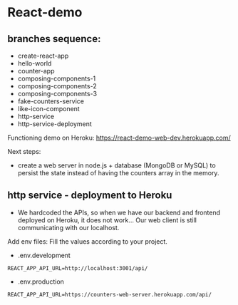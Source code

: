 # React-demo

## branches sequence:

- create-react-app
- hello-world
- counter-app
- composing-components-1
- composing-components-2
- composing-components-3
- fake-counters-service
- like-icon-component
- http-service
- http-service-deployment

Functioning demo on Heroku:
https://react-demo-web-dev.herokuapp.com/

Next steps: 

- create a web server in node.js + database (MongoDB or MySQL) to persist the state instead of having the counters array in the memory.

## http service - deployment to Heroku
- We hardcoded the APIs, so when we have our backend and frontend deployed on Heroku, it does not work... Our web client is still communicating with our localhost.

Add env files: Fill the values according to your project.
- .env.development
```
REACT_APP_API_URL=http://localhost:3001/api/
```

- .env.production
```
REACT_APP_API_URL=https://counters-web-server.herokuapp.com/api/
```

```javascript

```

```javascript

```

```javascript

```

```javascript

```

```javascript

```